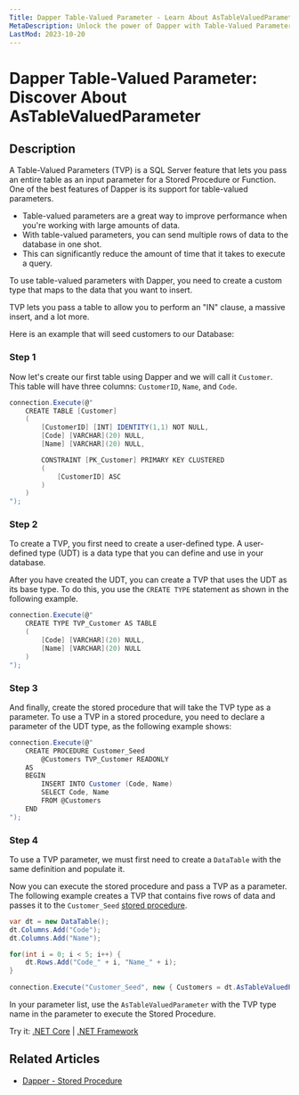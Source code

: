 ```yaml
---
Title: Dapper Table-Valued Parameter - Learn About AsTableValuedParameter
MetaDescription: Unlock the power of Dapper with Table-Valued Parameter to improve performance with 'AsTableValuedParameter'. Learn how to pass an entire table for stored procedure or function.
LastMod: 2023-10-20
---
```


# Dapper Table-Valued Parameter: Discover About AsTableValuedParameter

## Description

A Table-Valued Parameters (TVP) is a SQL Server feature that lets you pass an entire table as an input parameter for a Stored Procedure or Function. One of the best features of Dapper is its support for table-valued parameters. 

 - Table-valued parameters are a great way to improve performance when you're working with large amounts of data. 
 - With table-valued parameters, you can send multiple rows of data to the database in one shot. 
 - This can significantly reduce the amount of time that it takes to execute a query.

To use table-valued parameters with Dapper, you need to create a custom type that maps to the data that you want to insert. 

TVP lets you pass a table to allow you to perform an "IN" clause, a massive insert, and a lot more.

Here is an example that will seed customers to our Database:

### Step 1

Now let's create our first table using Dapper and we will call it `Customer`. This table will have three columns: `CustomerID`, `Name`, and `Code`.

```csharp
connection.Execute(@"
    CREATE TABLE [Customer]
    (
        [CustomerID] [INT] IDENTITY(1,1) NOT NULL,
        [Code] [VARCHAR](20) NULL,
        [Name] [VARCHAR](20) NULL,

        CONSTRAINT [PK_Customer] PRIMARY KEY CLUSTERED 
        (
            [CustomerID] ASC
        )
    )
");
```

### Step 2

To create a TVP, you first need to create a user-defined type. A user-defined type (UDT) is a data type that you can define and use in your database. 

After you have created the UDT, you can create a TVP that uses the UDT as its base type. To do this, you use the `CREATE TYPE` statement as shown in the following example.

```csharp
connection.Execute(@"
    CREATE TYPE TVP_Customer AS TABLE
    (
        [Code] [VARCHAR](20) NULL,
        [Name] [VARCHAR](20) NULL
    )
");
```

### Step 3

And finally, create the stored procedure that will take the TVP type as a parameter. To use a TVP in a stored procedure, you need to declare a parameter of the UDT type, as the following example shows:

```csharp
connection.Execute(@"
    CREATE PROCEDURE Customer_Seed
        @Customers TVP_Customer READONLY
    AS
    BEGIN
        INSERT INTO Customer (Code, Name)
        SELECT Code, Name
        FROM @Customers
    END
");
```

### Step 4

To use a TVP parameter, we must first need to create a `DataTable` with the same definition and populate it.

Now you can execute the stored procedure and pass a TVP as a parameter. The following example creates a TVP that contains five rows of data and passes it to the `Customer_Seed` [stored procedure](/stored-procedure). 

```csharp
var dt = new DataTable();
dt.Columns.Add("Code");
dt.Columns.Add("Name");

for(int i = 0; i < 5; i++) {
    dt.Rows.Add("Code_" + i, "Name_" + i);
}
        
connection.Execute("Customer_Seed", new { Customers = dt.AsTableValuedParameter("TVP_Customer") }, commandType: CommandType.StoredProcedure);
```

In your parameter list, use the `AsTableValuedParameter` with the TVP type name in the parameter to execute the Stored Procedure.

Try it: [.NET Core](https://dotnetfiddle.net/qt2QPN) | [.NET Framework](https://dotnetfiddle.net/RwPLBk)

## Related Articles

- [Dapper - Stored Procedure](/stored-procedure)